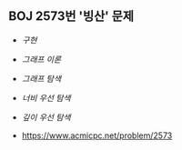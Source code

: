 ## BOJ 2573번 '빙산' 문제 

* _구현_
* _그래프 이론_
* _그래프 탐색_
* _너비 우선 탐색_
* _깊이 우선 탐색_

* https://www.acmicpc.net/problem/2573
